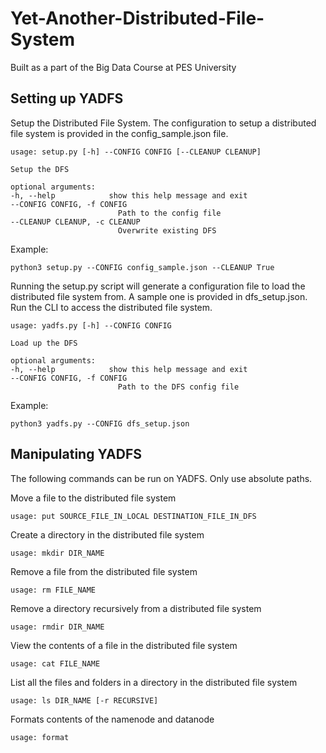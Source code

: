 # Yet-Another-Distributed-File-System

Built as a part of the Big Data Course at PES University

## Setting up YADFS

Setup the Distributed File System. The configuration to setup a distributed file system is provided in the config_sample.json file.
```
usage: setup.py [-h] --CONFIG CONFIG [--CLEANUP CLEANUP]

Setup the DFS

optional arguments:
-h, --help            show this help message and exit
--CONFIG CONFIG, -f CONFIG
                        Path to the config file
--CLEANUP CLEANUP, -c CLEANUP
                        Overwrite existing DFS
```

Example:
```
python3 setup.py --CONFIG config_sample.json --CLEANUP True
```

Running the setup.py script will generate a configuration file to load the distributed file system from. A sample one is provided in dfs_setup.json. Run the CLI to access the distributed file system.
```
usage: yadfs.py [-h] --CONFIG CONFIG

Load up the DFS

optional arguments:
-h, --help            show this help message and exit
--CONFIG CONFIG, -f CONFIG
                        Path to the DFS config file
```

Example:
```
python3 yadfs.py --CONFIG dfs_setup.json
```

## Manipulating YADFS
The following commands can be run on YADFS. Only use absolute paths.

Move a file to the distributed file system
```
usage: put SOURCE_FILE_IN_LOCAL DESTINATION_FILE_IN_DFS
```

Create a directory in the distributed file system
```
usage: mkdir DIR_NAME
```

Remove a file from the distributed file system
```
usage: rm FILE_NAME
```

Remove a directory recursively from a distributed file system
```
usage: rmdir DIR_NAME
```

View the contents of a file in the distributed file system
```
usage: cat FILE_NAME
```

List all the files and folders in a directory in the distributed file system
```
usage: ls DIR_NAME [-r RECURSIVE]
```

Formats contents of the namenode and datanode
```
usage: format
```
